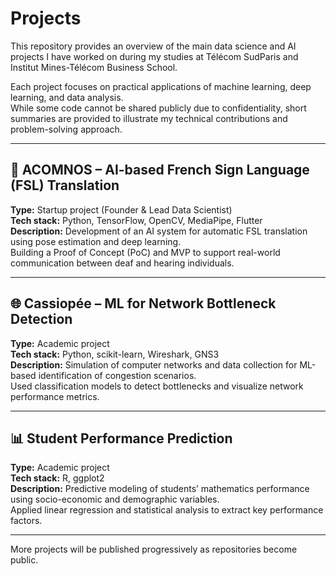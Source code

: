 # Projects

This repository provides an overview of the main data science and AI projects I have worked on during my studies at Télécom SudParis and Institut Mines-Télécom Business School.

Each project focuses on practical applications of machine learning, deep learning, and data analysis.  
While some code cannot be shared publicly due to confidentiality, short summaries are provided to illustrate my technical contributions and problem-solving approach.

---

## 🧩 ACOMNOS – AI-based French Sign Language (FSL) Translation
**Type:** Startup project (Founder & Lead Data Scientist)  
**Tech stack:** Python, TensorFlow, OpenCV, MediaPipe, Flutter  
**Description:** Development of an AI system for automatic FSL translation using pose estimation and deep learning.  
Building a Proof of Concept (PoC) and MVP to support real-world communication between deaf and hearing individuals.  

---

## 🌐 Cassiopée – ML for Network Bottleneck Detection
**Type:** Academic project  
**Tech stack:** Python, scikit-learn, Wireshark, GNS3  
**Description:** Simulation of computer networks and data collection for ML-based identification of congestion scenarios.  
Used classification models to detect bottlenecks and visualize network performance metrics.

---

## 📊 Student Performance Prediction
**Type:** Academic project  
**Tech stack:** R, ggplot2  
**Description:** Predictive modeling of students’ mathematics performance using socio-economic and demographic variables.  
Applied linear regression and statistical analysis to extract key performance factors.

---

More projects will be published progressively as repositories become public.
